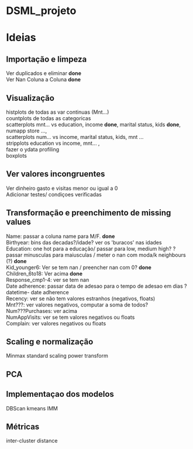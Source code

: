 # DSML_projeto
# Ideias

## Importação e limpeza 

Ver duplicados e eliminar **done** <br>
Ver Nan Coluna a Coluna **done** <br>

## Visualização

histplots de todas as var continuas (Mnt...) <br>
countplots de todas as categoricas <br>
scatterplots mnt... vs education, income **done**, marital status, kids **done**, numapp store ..., <br>
scatterplots num... vs income, marital status, kids, mnt ... <br>
stripplots education vs income, mnt... , <br>
fazer o ydata profiling <br>
boxplots <br>

## Ver valores incongruentes

Ver dinheiro gasto e visitas menor ou igual a 0 <br>
Adicionar testes/ condiçoes verificadas <br>

## Transformação e preenchimento de missing values

Name: passar a coluna name para M/F. **done** <br>
Birthyear: bins das decadas?/idade?  ver os 'buracos' nas idades <br>
Education: one hot para a educação/ passar para low, medium high? ? passar minusculas para maiusculas / meter o nan com moda/k neighbours (?) **done** <br>
Kid_younger6: Ver se tem nan / preencher nan com 0? **done** <br> 
Children_6to18: Ver acima **done** <br>
Response_cmp1-4: ver se tem nan <br>
Date adherence: passar data de adesao para o tempo de adesao em dias ? datetime- date adherence <br>
Recency: ver se não tem valores estranhos (negativos, floats) <br>
Mnt???: ver valores negativos, computar a soma de todos? <br>
Num???Purchases: ver acima <br>
NumAppVisits: ver se tem valores negativos ou floats <br>
Complain: ver valores negativos ou floats <br>

## Scaling e normalização

Minmax
standard scaling
power transform

## PCA

## Implementaçao dos modelos

DBScan
kmeans
IMM

## Métricas

inter-cluster distance

